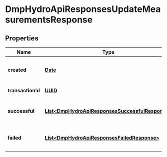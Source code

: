 # DmpHydroApiResponsesUpdateMeasurementsResponse

## Properties
Name | Type | Description | Notes
------------ | ------------- | ------------- | -------------
**created** | [**Date**](Date.md) | The time data is stored in the database for the batch |  [optional]
**transactionId** | [**UUID**](UUID.md) | Batch transaction id |  [optional]
**successful** | [**List&lt;DmpHydroApiResponsesSuccessfulResponse&gt;**](DmpHydroApiResponsesSuccessfulResponse.md) | A list of measurements that were stored |  [optional]
**failed** | [**List&lt;DmpHydroApiResponsesFailedResponse&gt;**](DmpHydroApiResponsesFailedResponse.md) | A list of measurements that were failed to store |  [optional]

